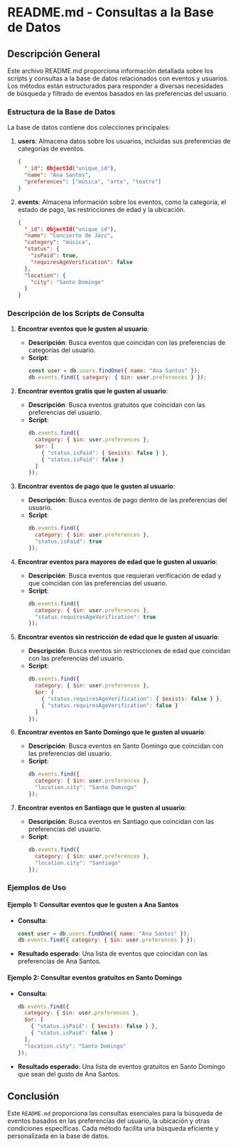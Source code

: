 # README.md - Consultas a la Base de Datos

## Descripción General
Este archivo README.md proporciona información detallada sobre los scripts y consultas a la base de datos relacionados con eventos y usuarios. Los métodos están estructurados para responder a diversas necesidades de búsqueda y filtrado de eventos basados en las preferencias del usuario.

### Estructura de la Base de Datos
La base de datos contiene dos colecciones principales:
1. **users**: Almacena datos sobre los usuarios, incluidas sus preferencias de categorías de eventos.
   ```json
   {
     "_id": ObjectId("unique_id"),
     "name": "Ana Santos",
     "preferences": ["música", "arte", "teatro"]
   }
   ```

2. **events**: Almacena información sobre los eventos, como la categoría, el estado de pago, las restricciones de edad y la ubicación.
   ```json
   {
     "_id": ObjectId("unique_id"),
     "name": "Concierto de Jazz",
     "category": "música",
     "status": {
       "isPaid": true,
       "requiresAgeVerification": false
     },
     "location": {
       "city": "Santo Domingo"
     }
   }
   ```

### Descripción de los Scripts de Consulta

1. **Encontrar eventos que le gusten al usuario**:
   - **Descripción**: Busca eventos que coincidan con las preferencias de categorías del usuario.
   - **Script**:
     ```javascript
     const user = db.users.findOne({ name: "Ana Santos" });
     db.events.find({ category: { $in: user.preferences } });
     ```

2. **Encontrar eventos gratis que le gusten al usuario**:
   - **Descripción**: Busca eventos gratuitos que coincidan con las preferencias del usuario.
   - **Script**:
     ```javascript
     db.events.find({
       category: { $in: user.preferences },
       $or: [
         { "status.isPaid": { $exists: false } },
         { "status.isPaid": false }
       ]
     });
     ```

3. **Encontrar eventos de pago que le gusten al usuario**:
   - **Descripción**: Busca eventos de pago dentro de las preferencias del usuario.
   - **Script**:
     ```javascript
     db.events.find({
       category: { $in: user.preferences },
       "status.isPaid": true
     });
     ```

4. **Encontrar eventos para mayores de edad que le gusten al usuario**:
   - **Descripción**: Busca eventos que requieran verificación de edad y que coincidan con las preferencias del usuario.
   - **Script**:
     ```javascript
     db.events.find({
       category: { $in: user.preferences },
       "status.requiresAgeVerification": true
     });
     ```

5. **Encontrar eventos sin restricción de edad que le gusten al usuario**:
   - **Descripción**: Busca eventos sin restricciones de edad que coincidan con las preferencias del usuario.
   - **Script**:
     ```javascript
     db.events.find({
       category: { $in: user.preferences },
       $or: [
         { "status.requiresAgeVerification": { $exists: false } },
         { "status.requiresAgeVerification": false }
       ]
     });
     ```

6. **Encontrar eventos en Santo Domingo que le gusten al usuario**:
   - **Descripción**: Busca eventos en Santo Domingo que coincidan con las preferencias del usuario.
   - **Script**:
     ```javascript
     db.events.find({
       category: { $in: user.preferences },
       "location.city": "Santo Domingo"
     });
     ```

7. **Encontrar eventos en Santiago que le gusten al usuario**:
   - **Descripción**: Busca eventos en Santiago que coincidan con las preferencias del usuario.
   - **Script**:
     ```javascript
     db.events.find({
       category: { $in: user.preferences },
       "location.city": "Santiago"
     });
     ```

### Ejemplos de Uso
#### Ejemplo 1: Consultar eventos que le gusten a Ana Santos
- **Consulta**:
  ```javascript
  const user = db.users.findOne({ name: "Ana Santos" });
  db.events.find({ category: { $in: user.preferences } });
  ```
- **Resultado esperado**:
  Una lista de eventos que coincidan con las preferencias de Ana Santos.

#### Ejemplo 2: Consultar eventos gratuitos en Santo Domingo
- **Consulta**:
  ```javascript
  db.events.find({
    category: { $in: user.preferences },
    $or: [
      { "status.isPaid": { $exists: false } },
      { "status.isPaid": false }
    ],
    "location.city": "Santo Domingo"
  });
  ```
- **Resultado esperado**:
  Una lista de eventos gratuitos en Santo Domingo que sean del gusto de Ana Santos.

## Conclusión
Este `README.md` proporciona las consultas esenciales para la búsqueda de eventos basados en las preferencias del usuario, la ubicación y otras condiciones específicas. Cada método facilita una búsqueda eficiente y personalizada en la base de datos.

